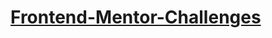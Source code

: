 # [Frontend-Mentor-Challenges](https://www.frontendmentor.io/challenges?sort=difficulty%7Casc&type=free%2Cfree-plus)
